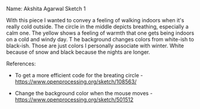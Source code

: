 Name: Akshita Agarwal
Sketch 1

With this piece I wanted to convey a feeling of walking indoors when it's really cold outside. 
The circle in the middle depicts breathing, especially a calm one. The yellow shows a feeling of warmth that one gets being indoors on a cold and windy day. 
T
he background changes colors from white-ish to black-ish. Those are just colors I 
personally associate with winter. White because of snow and black because the nights are
longer. 

References: 
- To get a more efficient code for the breating circle - https://www.openprocessing.org/sketch/108563/

- Change the background color when the mouse moves - https://www.openprocessing.org/sketch/501512